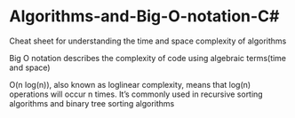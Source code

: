 # Algorithms-and-Big-O-notation-C#
Cheat sheet for understanding the time and space complexity of algorithms

Big O notation describes the complexity of code using algebraic terms(time and space)

O(n log(n)), also known as loglinear complexity, means that log(n) operations will occur n times. It’s commonly used in recursive sorting algorithms and binary tree sorting algorithms

